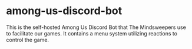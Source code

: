 # among-us-discord-bot
This is the self-hosted Among Us Discord Bot that The Mindsweepers use to facilitate our games. It contains a menu system utilizing reactions to control the game.
